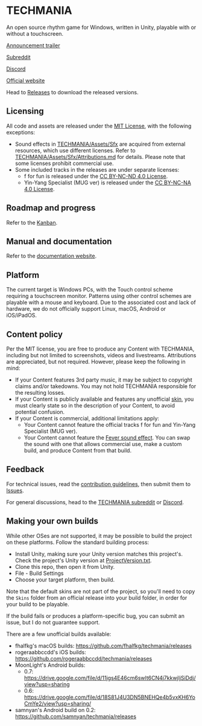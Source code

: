 # TECHMANIA
An open source rhythm game for Windows, written in Unity, playable with or without a touchscreen.

[Announcement trailer](https://www.youtube.com/watch?v=hcqb0Rwm1xY)

[Subreddit](https://www.reddit.com/r/TechMania/)

[Discord](https://discord.gg/K4Nf7AnAZt)

[Official website](https://techmania-team.herokuapp.com/)

Head to [Releases](https://github.com/techmania-team/techmania/releases) to download the released versions.

## Licensing
All code and assets are released under the [MIT License](LICENSE), with the following exceptions:
* Sound effects in [TECHMANIA/Assets/Sfx](TECHMANIA/Assets/Sfx) are acquired from external resources, which use different licenses. Refer to [TECHMANIA/Assets/Sfx/Attributions.md](TECHMANIA/Assets/Sfx/Attributions.md) for details. Please note that some licenses prohibit commercial use.
* Some included tracks in the releases are under separate licenses:
  * f for fun is released under the [CC BY-NC-ND 4.0 License](https://creativecommons.org/licenses/by-nc-nd/4.0/).
  * Yin-Yang Specialist (MUG ver) is released under the [CC BY-NC-NA 4.0 License](https://creativecommons.org/licenses/by-nc-sa/4.0/).

## Roadmap and progress
Refer to the [Kanban](https://github.com/techmania-team/techmania/projects/1).

## Manual and documentation
Refer to the [documentation website](https://techmania-team.github.io/techmania-docs/).

## Platform
The current target is Windows PCs, with the Touch control scheme requiring a touchscreen monitor. Patterns using other control schemes are playable with a mouse and keyboard. Due to the associated cost and lack of hardware, we do not officially support Linux, macOS, Android or iOS/iPadOS.

## Content policy
Per the MIT license, you are free to produce any Content with TECHMANIA, including but not limited to screenshots, videos and livestreams. Attributions are appreciated, but not required. However, please keep the following in mind:
* If your Content features 3rd party music, it may be subject to copyright claims and/or takedowns. You may not hold TECHMANIA responsible for the resulting losses.
* If your Content is publicly available and features any unofficial [skin](https://github.com/techmania-team/techmania-docs/blob/main/English/Skins.md), you must clearly state so in the description of your Content, to avoid potential confusion.
* If your Content is commercial, additional limitations apply:
  * Your Content cannot feature the official tracks f for fun and Yin-Yang Specialist (MUG ver).
  * Your Content cannot feature the [Fever sound effect](TECHMANIA/Assets/Sfx/Fever.wav). You can swap the sound with one that allows commercial use, make a custom build, and produce Content from that build.

## Feedback
For technical issues, read the [contribution guidelines](CONTRIBUTING.md), then submit them to [Issues](https://github.com/techmania-team/techmania/issues).

For general discussions, head to the [TECHMANIA subreddit](https://www.reddit.com/r/techmania) or [Discord](https://discord.gg/K4Nf7AnAZt).

## Making your own builds
While other OSes are not supported, it may be possible to build the project on these platforms. Follow the standard building process:
* Install Unity, making sure your Unity version matches this project's. Check the project's Unity version at [ProjectVersion.txt](TECHMANIA/ProjectSettings/ProjectVersion.txt).
* Clone this repo, then open it from Unity.
* File - Build Settings
* Choose your target platform, then build.

Note that the default skins are not part of the project, so you'll need to copy the `Skins` folder from an official release into your build folder, in order for your build to be playable.

If the build fails or produces a platform-specific bug, you can submit an issue, but I do not guarantee support.

There are a few unofficial builds available:
* fhalfkg's macOS builds: https://github.com/fhalfkg/techmania/releases
* rogeraabbccdd's iOS builds: https://github.com/rogeraabbccdd/techmania/releases
* MoonLight's Android builds:
  * 0.7: https://drive.google.com/file/d/11jgs4E46cm6swlt6CN4j7kkwjljSiDdj/view?usp=sharing
  * 0.6: https://drive.google.com/file/d/18S81J4U3DN5BNEHQe4b5vxKH6YoCmYe2/view?usp=sharing/
* samnyan's Android build on 0.2: https://github.com/samnyan/techmania/releases
